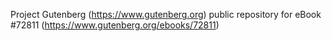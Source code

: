 Project Gutenberg (https://www.gutenberg.org) public repository
for eBook #72811 (https://www.gutenberg.org/ebooks/72811)
